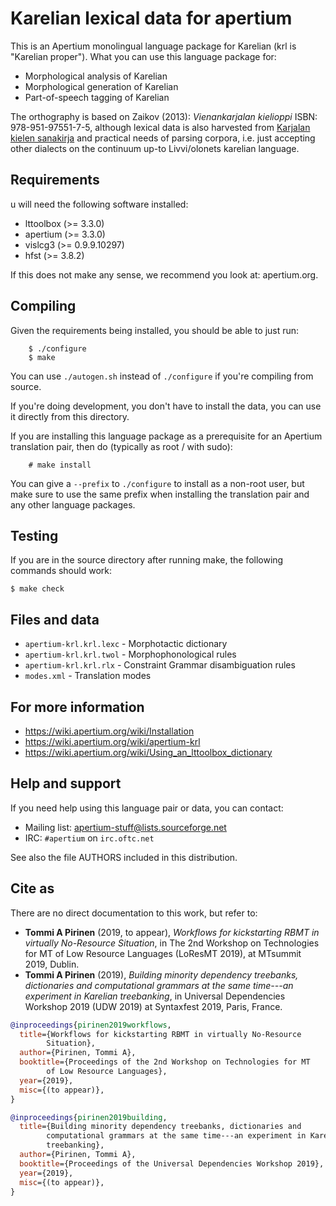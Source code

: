 # Karelian lexical data for apertium

This is an Apertium monolingual language package for Karelian (krl is "Karelian
proper"). What you can use this language package for:

* Morphological analysis of Karelian
* Morphological generation of Karelian
* Part-of-speech tagging of Karelian

The orthography is based on Zaikov (2013): *Vienankarjalan kielioppi* ISBN:
978-951-97551-7-5, although lexical data is also harvested from [Karjalan kielen
sanakirja](http://kaino.kotus.fi/cgi-bin/kks/karjala.cgi) and practical needs of
parsing corpora, i.e. just accepting other dialects on the continuum up-to
Livvi/olonets karelian language.

## Requirements

u will need the following software installed:

* lttoolbox (>= 3.3.0)
* apertium (>= 3.3.0)
* vislcg3 (>= 0.9.9.10297)
* hfst (>= 3.8.2)

If this does not make any sense, we recommend you look at: apertium.org.

## Compiling

Given the requirements being installed, you should be able to just run:

```
    $ ./configure
    $ make
```

You can use `./autogen.sh` instead of `./configure` if you're compiling
from source.

If you're doing development, you don't have to install the data, you
can use it directly from this directory.

If you are installing this language package as a prerequisite for an
Apertium translation pair, then do (typically as root / with sudo):

```
    # make install
```

You can give a `--prefix` to `./configure` to install as a non-root user,
but make sure to use the same prefix when installing the translation
pair and any other language packages.

## Testing

If you are in the source directory after running make, the following
commands should work:

```
$ make check
```

## Files and data

* `apertium-krl.krl.lexc` - Morphotactic dictionary
* `apertium-krl.krl.twol` - Morphophonological rules
* `apertium-krl.krl.rlx` - Constraint Grammar disambiguation rules
* `modes.xml` - Translation modes

## For more information

* https://wiki.apertium.org/wiki/Installation
* https://wiki.apertium.org/wiki/apertium-krl
* https://wiki.apertium.org/wiki/Using_an_lttoolbox_dictionary

## Help and support

If you need help using this language pair or data, you can contact:

* Mailing list: apertium-stuff@lists.sourceforge.net
* IRC: `#apertium` on `irc.oftc.net`

See also the file AUTHORS included in this distribution.

## Cite as

There are no direct documentation to this work, but refer to:

* **Tommi A Pirinen** (2019, to appear), *Workflows for kickstarting RBMT in
  virtually No-Resource Situation*, in The 2nd Workshop on Technologies for MT
  of Low Resource Languages (LoResMT 2019), at MTsummit 2019, Dublin.
* **Tommi A Pirinen** (2019), *Building minority dependency
   treebanks, dictionaries and computational grammars at the same time---an
   experiment in Karelian treebanking*,  in Universal Dependencies Workshop
   2019 (UDW 2019) at Syntaxfest 2019, Paris, France.

```bib
@inproceedings{pirinen2019workflows,
  title={Workflows for kickstarting RBMT in virtually No-Resource
        Situation},
  author={Pirinen, Tommi A},
  booktitle={Proceedings of the 2nd Workshop on Technologies for MT
        of Low Resource Languages},
  year={2019},
  misc={(to appear)},
}

@inproceedings{pirinen2019building,
  title={Building minority dependency treebanks, dictionaries and
        computational grammars at the same time---an experiment in Karelian
        treebanking},
  author={Pirinen, Tommi A},
  booktitle={Proceedings of the Universal Dependencies Workshop 2019},
  year={2019},
  misc={(to appear)},
}
```

